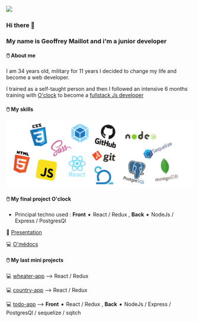 ![](https://media.giphy.com/media/citBl9yPwnUOs/source.gif)
### Hi there 👋 
### My name is Geoffrey Maillot and i'm a junior developer 

#### &#128433;&#65039; About me 

I am 34 years old, military for 11 years I decided to change my life and become a web developer.

I trained as a self-taught person and then I followed an intensive 6 months training with [O'clock](https://oclock.io/) to become a [fullstack Js developer](https://oclock.io/formations/developpeur-web-fullstack-javascript)



#### &#128433;&#65039; My skills
![Logos](/img/Logos.png)

####  &#128433;&#65039; My final project O'clock
  - Principal techno used : **Front** ➧ React / Redux , **Back** ➧ NodeJs / Express / PostgresQl
  
  🎥 [Presentation](https://youtu.be/XliSnSJouJs?t=3988) 

&#128187; [O'médocs](https://o-medocs.xyz/)

####  &#128433;&#65039; My last mini projects

&#128187; [wheater-app](http://jojo-wheater-app.surge.sh/) --> React / Redux

&#128187; [country-app](http://jojo-country-app.surge.sh/)  --> React / Redux

&#128187; [todo-app](https://todo-app.xyz/)  -->  **Front** ➧ React / Redux , **Back** ➧ NodeJs / Express / PostgresQl / sequelize / sqitch
